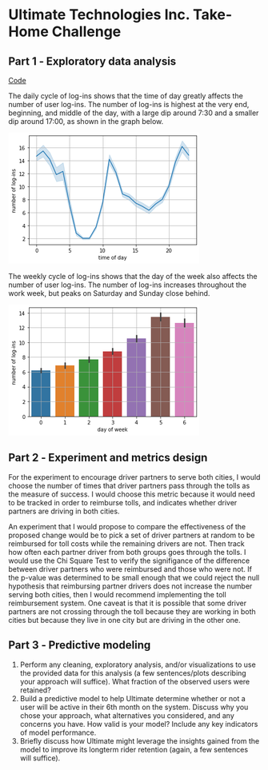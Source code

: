 # Ultimate Technologies Inc. Take-Home Challenge

## Part 1 ‐ Exploratory data analysis
[Code](https://github.com/dinqui/Ultimate-Technologies-Inc.-Take-Home-Challenge/blob/main/Ultimate%20Technologies%20Inc.%20Take-Home%20Challenge%20-%20Part%201.ipynb)

The daily cycle of log-ins shows that the time of day greatly affects the number of user log-ins. The number of log-ins is highest at the very end, beginning, and middle of the day, with a large dip around 7:30 and a smaller dip around 17:00, as shown in the graph below. 

![Plot of daily cycle of log-ins](https://github.com/dinqui/Ultimate-Technologies-Inc.-Take-Home-Challenge/blob/main/images/time_of_day.png)

The weekly cycle of log-ins shows that the day of the week also affects the number of user log-ins. The number of log-ins increases throughout the work week, but peaks on Saturday and Sunday close behind. 

![Plot of weekly cycle of log-ins](https://github.com/dinqui/Ultimate-Technologies-Inc.-Take-Home-Challenge/blob/main/images/day_of_week.png)

## Part 2 ‐ Experiment and metrics design

For the experiment to encourage driver partners to serve both cities, I would choose the number of times that driver partners pass through the tolls as the measure of success. I would choose this metric because it would need to be tracked in order to reimburse tolls, and indicates whether driver partners are driving in both cities. 

An experiment that I would propose to compare the effectiveness of the proposed change would be to pick a set of driver partners at random to be reimbursed for toll costs while the remaining drivers are not. Then track how often each partner driver from both groups goes through the tolls. I would use the Chi Square Test to verify the signifigance of the difference between driver partners who were reimbursed and those who were not. If the p-value was determined to be small enough that we could reject the null hypothesis that reimbursing partner drivers does not increase the number serving both cities, then I would recommend implementing the toll reimbursement system. One caveat is that it is possible that some driver partners are not crossing through the toll because they are working in both cities but because they live in one city but are driving in the other one. 

## Part 3 ‐ Predictive modeling
1. Perform any cleaning, exploratory analysis, and/or visualizations to use the provided data for this analysis (a few sentences/plots describing your approach will suffice). What fraction of the observed users were retained?
2. Build a predictive model to help Ultimate determine whether or not a user will be active in their 6th month on the system. Discuss why you chose your approach, what alternatives you considered, and any concerns you have. How valid is your model? Include any key indicators of model performance.
3. Briefly discuss how Ultimate might leverage the insights gained from the model to improve its long­term rider retention (again, a few sentences will suffice).
